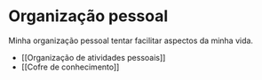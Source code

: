 # Organização pessoal

Minha organização pessoal tentar facilitar aspectos da minha vida.

- [[Organização de atividades pessoais]]
- [[Cofre de conhecimento]]